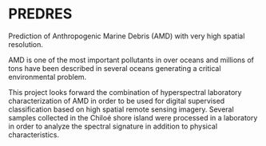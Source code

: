 # PREDRES
Prediction of Anthropogenic Marine Debris (AMD) with very high spatial resolution. 

AMD is one of the most important pollutants in over oceans and millions of tons have been described in several oceans generating a critical environmental problem. 

This project looks forward the combination of hyperspectral laboratory characterization of AMD in order to be used for digital supervised classification based on high spatial remote sensing imagery. Several samples collected in the Chiloé shore island were processed in a laboratory in order to analyze the spectral signature in addition to physical characteristics. 


